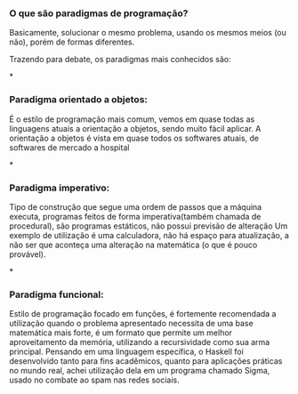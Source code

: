<h3>O que são paradigmas de programação?</h3>
Basicamente, solucionar o mesmo problema, usando os mesmos meios (ou não), porém de formas diferentes.

Trazendo para debate, os paradigmas mais conhecidos são:

*<h3>Paradigma orientado a objetos:</h3>
É o estilo de programação mais comum, vemos em quase todas as linguagens atuais a orientação a objetos, sendo muito fácil aplicar.
A orientação a objetos é vista em quase todos os softwares atuais, de softwares de mercado a hospital

*<h3>Paradigma imperativo:</h3>
Tipo de construção que segue uma ordem de passos que a máquina executa, programas feitos de forma imperativa(também chamada de procedural), são programas estáticos, não possui previsão de alteração
Um exemplo de utilização é uma calculadora, não há espaço para atualização, a não ser que aconteça uma alteração na matemática (o que é pouco provável).

*<h3>Paradigma funcional:</h3>
Estilo de programação focado em funções, é fortemente recomendada a utilização quando o problema apresentado necessita de uma base matemática mais forte, é um formato que permite um melhor aproveitamento da memória, utilizando a recursividade como sua arma principal.
Pensando em uma linguagem específica, o Haskell foi desenvolvido tanto para fins acadêmicos, quanto para aplicações práticas no mundo real, achei utilização dela em um programa chamado Sigma, usado no combate ao spam nas redes sociais.